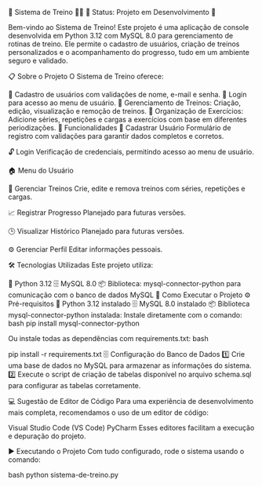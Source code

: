 💪 Sistema de Treino 🏋️‍♂️
🚧 Status: Projeto em Desenvolvimento 🚧

Bem-vindo ao Sistema de Treino! Este projeto é uma aplicação de console desenvolvida em Python 3.12 com MySQL 8.0 para gerenciamento de rotinas de treino. Ele permite o cadastro de usuários, criação de treinos personalizados e o acompanhamento do progresso, tudo em um ambiente seguro e validado.

📋 Sobre o Projeto
O Sistema de Treino oferece:

📌 Cadastro de usuários com validações de nome, e-mail e senha.
🔐 Login para acesso ao menu de usuário.
📑 Gerenciamento de Treinos: Criação, edição, visualização e remoção de treinos.
💼 Organização de Exercícios: Adicione séries, repetições e cargas a exercícios com base em diferentes periodizações.
🎯 Funcionalidades
👤 Cadastrar Usuário
Formulário de registro com validações para garantir dados completos e corretos.

🔓 Login
Verificação de credenciais, permitindo acesso ao menu de usuário.

🏠 Menu do Usuário

💪 Gerenciar Treinos
Crie, edite e remova treinos com séries, repetições e cargas.

📈 Registrar Progresso
Planejado para futuras versões.

🕒 Visualizar Histórico
Planejado para futuras versões.

⚙️ Gerenciar Perfil
Editar informações pessoais.

🛠️ Tecnologias Utilizadas
Este projeto utiliza:

🐍 Python 3.12
🗄️ MySQL 8.0
📦 Biblioteca: mysql-connector-python para comunicação com o banco de dados MySQL
🚀 Como Executar o Projeto
⚙️ Pré-requisitos
🐍 Python 3.12 instalado
🗄️ MySQL 8.0 instalado
📦 Biblioteca mysql-connector-python instalada:
Instale diretamente com o comando:
bash
pip install mysql-connector-python

Ou instale todas as dependências com requirements.txt:
bash

pip install -r requirements.txt
🗄️ Configuração do Banco de Dados
1️⃣ Crie uma base de dados no MySQL para armazenar as informações do sistema.
2️⃣ Execute o script de criação de tabelas disponível no arquivo schema.sql para configurar as tabelas corretamente.

💻 Sugestão de Editor de Código
Para uma experiência de desenvolvimento mais completa, recomendamos o uso de um editor de código:

Visual Studio Code (VS Code)
PyCharm
Esses editores facilitam a execução e depuração do projeto.

▶️ Executando o Projeto
Com tudo configurado, rode o sistema usando o comando:

bash
python sistema-de-treino.py

